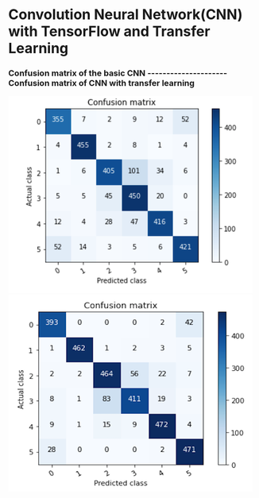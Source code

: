 # Convolution Neural Network(CNN) with TensorFlow and Transfer Learning
### Confusion matrix of the basic CNN          ---------------------Confusion matrix of CNN with transfer learning                        
![](Confusion_matrix_of_the_basic_CNN.png)                ![](confusion_matrix_of_transfer_learning.png) 

     

 
